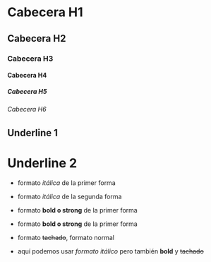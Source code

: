 # Cabecera H1
## Cabecera H2
### Cabecera H3
#### Cabecera H4
##### Cabecera H5
###### Cabecera H6

Underline 1
-----------

Underline 2
===========

- formato *itálica* de la primer forma

- formato _itálica_ de la segunda forma

- formato **bold o strong** de la primer forma
- formato __bold o strong__ de la primer forma

- formato ~~tachado~~, formato normal
- aquí podemos usar *formato itálico* pero también **bold** y ~~tachado~~